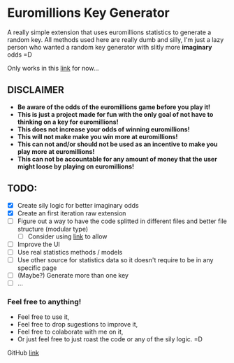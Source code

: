 # Euromillions Key Generator
A really simple extension that uses euromillions statistics to
generate a random key. All methods used here are really dumb and silly,
I'm just a lazy person who wanted a random key generator with slitly more **imaginary** odds =D

Only works in this [link](https://www.jogossantacasa.pt/web/SCEstatisticas/) for now...

## **DISCLAIMER**
* **Be aware of the odds of the euromillions game before you play it!**
* **This is just a project made for fun with the only goal of not have to thinking on a key for euromillions!**
* **This does not increase your odds of winning euromillions!**
* **This will not make make you win more at euromillions!**
* **This can not and/or should not be used as an incentive to make you play more at euromillions!**
* **This can not be accountable for any amount of money that the user might loose by playing on euromillions!**

## TODO:
* [x] Create sily logic for better imaginary odds
* [x] Create an first iteration raw extension
* [ ] Figure out a way to have the code splitted in different files and better file structure (modular type)
  * [ ] Consider using [link](https://github.com/narralabs/brackets) to allow
* [ ] Improve the UI
* [ ] Use real statistics methods / models
* [ ] Use other source for statistics data so it doesn't require to be in any specific page
* [ ] (Maybe?) Generate more than one key
* [ ] ...

### Feel free to anything!
* Feel free to use it,
* Feel free to drop sugestions to improve it,
* Feel free to colaborate with me on it,
* Or just feel free to just roast the code or any of the sily logic. =D

GitHub [link](https://github.com/sFerreiraDev/Euromillions-Key-Generator)